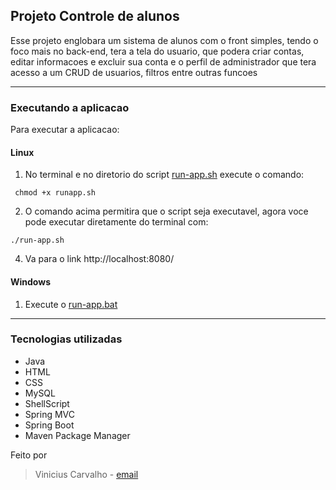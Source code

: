 ## Projeto Controle de alunos
Esse projeto englobara um sistema de alunos com o front simples, tendo o foco mais no back-end,
tera a tela do usuario, que podera criar contas, editar informacoes e excluir sua conta e o perfil
de administrador que tera acesso a um CRUD de usuarios, filtros entre outras funcoes

----------------------
### Executando a aplicacao

Para executar a aplicacao:

#### Linux
1. No terminal e no diretorio do script [run-app.sh](https://github.com/vinicius-carv/student-control/blob/master/run-app.sh) execute o comando:

``` chmod +x runapp.sh```

2. O comando acima permitira que o script seja executavel, agora voce pode executar diretamente do terminal com:

```./run-app.sh```

4. Va para o link http://localhost:8080/
#### Windows
1. Execute o [run-app.bat](https://github.com/vinicius-carv/student-control/blob/master/run-app.bat)

-----------------------
### Tecnologias utilizadas
- Java
- HTML
- CSS
- MySQL
- ShellScript
- Spring MVC
- Spring Boot
- Maven Package Manager

Feito por
> Vinicius Carvalho - [email](mailto:valves8956@gmail.com)
